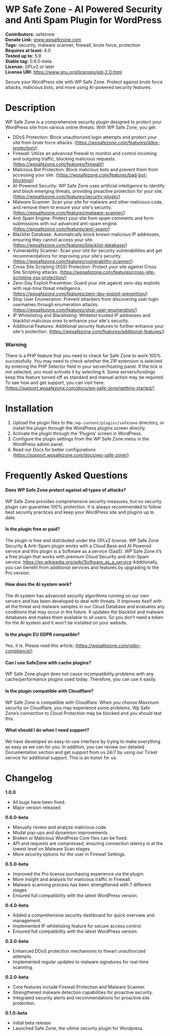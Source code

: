 # WP Safe Zone - AI Powered Security and Anti Spam Plugin for WordPress
**Contributors:** safezone  
**Donate Link:** www.wpsafezone.com  
**Tags:** security, malware scanner, firewall, brute force, protection  
**Requires at least:** 4.0  
**Tested up to:** 5.9  
**Stable tag:** 0.6.0-beta  
**License:** GPLv2 or later  
**License URI:** https://www.gnu.org/licenses/gpl-2.0.html  

Secure your WordPress site with WP Safe Zone. Protect against brute force attacks, malicious bots, and more using AI-powered security features.

# Description

WP Safe Zone is a comprehensive security plugin designed to protect your WordPress site from various online threats. With WP Safe Zone, you get:

- DDoS Protection: Block unauthorized login attempts and protect your site from brute force attacks. (https://wpsafezone.com/features/ddos-protection/)
- Firewall: Utilize an advanced firewall to monitor and control incoming and outgoing traffic, blocking malicious requests. (https://wpsafezone.com/features/firewall/)
- Malicious Bot Protection: Block malicious bots and prevent them from accessing your site. (https://wpsafezone.com/features/bad-bot-blocking/)
- AI-Powered Security: WP Safe Zone uses artificial intelligence to identify and block emerging threats, providing proactive protection for your site. (https://wpsafezone.com/features/security-plugin/)
- Malware Scanner: Scan your site for malware and other malicious code, and remove them to ensure your site's security. (https://wpsafezone.com/features/malware-scanner/)
- Anti Spam Engine: Protect your site from spam comments and form submissions with our advanced anti-spam engine. (https://wpsafezone.com/features/anti-spam/)
- Blacklist Database: Automatically block known malicious IP addresses, ensuring they cannot access your site. (https://wpsafezone.com/features/blacklist-database/)
- Vulnerability Scanner: Scan your site for security vulnerabilities and get recommendations for improving your site's security. (https://wpsafezone.com/features/vulnerability-scanner/)
- Cross Site Scripting (XSS) Protection: Protect your site against Cross Site Scripting attacks. (https://wpsafezone.com/features/cross-site-scripting-xss-protection/)
- Zero-Day Exploit Prevention: Guard your site against zero-day exploits with real-time threat intelligence. (https://wpsafezone.com/features/zero-day-exploit-prevention/)
- Stop User Enumeration: Prevent attackers from discovering user login usernames through enumeration attacks. (https://wpsafezone.com/features/stop-user-enumeration/)
- IP Whitelisting and Blacklisting: Whitelist trusted IP addresses and blacklist malicious ones to enhance your site's security.
- Additional Features: Additional security features to further enhance your site's protection. (https://wpsafezone.com/features/additional-features/)


### Warning
There is a PHP feature that you need to check for Safe Zone to work 100% successfully. You may need to check whether the ZIP extension is selected by entering the PHP Selector field in your server/hosting panel. If the tick is not selected, you must activate it by selecting it. Some servers/hostings keep this feature turned off as standard and manual action may be required. To see how and get support, you can visit here: [https://support.wpsafezone.com/docs/wp-safe-zone/getting-started/]	


# Installation

1. Upload the plugin files to the `/wp-content/plugins/safezone` directory, or install the plugin through the WordPress plugins screen directly.
2. Activate the plugin through the 'Plugins' screen in WordPress.
3. Configure the plugin settings from the WP Safe Zone menu in the WordPress admin panel.
4. Read our Docs for better configurations (https://support.wpsafezone.com/docs/wp-safe-zone/)

# Frequently Asked Questions

#### Does WP Safe Zone protect against all types of attacks?

WP Safe Zone provides comprehensive security measures, but no security plugin can guarantee 100% protection. It is always recommended to follow best security practices and keep your WordPress site and plugins up to date.

#### Is the plugin free or paid?

The plugin is free and distributed under the GPLv2 license.
WP Safe Zone Security & Anti-Spam plugin works with a Cloud Base and AI Powered service and this plugin is a Software as a service (SaaS).
WP Safe Zone it’s a free plugin that works with premium Cloud Security and Anti-Spam service.
https://en.wikipedia.org/wiki/Software_as_a_service
Additionally, you can benefit from additional services and features by upgrading to the Pro version.

#### How does the AI system work?

The AI system has advanced security algorithms running on our own servers and has been developed to deal with threats. It improves itself with all the threat and malware samples in our Cloud Database and evaluates any conditions that may occur in the future. It updates the blacklist and malware databases and makes them available to all users.
So you don’t need a token for the AI system and it won’t be installed on your website.

#### Is the plugin EU GDPR compatible?

Yes, it is. Please read this article; (https://wpsafezone.com/gdpr-compliance/)

#### Can I use SafeZone with cache plugins?

WP Safe Zone plugin does not cause incompatibility problems with any cache/performance plugins used today. Therefore, you can use it easily.

#### Is the plugin compatible with Cloudflare?

WP Safe Zone is compatible with Cloudflare. When you choose Maximum security on Cloudflare, you may experience some problems. Wp Safe Zone’s connection to Cloud Protection may be blocked and you should test this.

#### What should I do when I need support?

We have developed an easy-to-use interface by trying to make everything as easy as we can for you. In addition, you can review our detailed Documentation section and get support from us 24/7 by using our Ticket service for additional support. This is an honor for us.

# Changelog

**1.0.0**
* All bugs have been fixed.
* Major version released

**0.6.0-beta**
* Manually review and analyze malicious code.
* Modal pop-ups and dynamism improvements.
* Broken or Malicious WordPress Core files can be fixed.
* API and requests are compressed, ensuring connection latency is at the lowest level on Malware Scan stages.
* More security options for the user in Firewall Settings.

**0.5.0-beta**
* Improved the Pro license purchasing experience via the plugin.
* More insight and analysis for malicious traffic in Firewall.
* Malware scanning process has been strengthened with 7 different stages
* Ensured full compatibility with the latest WordPress version.

**0.4.0-beta**
* Added a comprehensive security dashboard for quick overview and management.
* Implemented IP whitelisting feature for secure access control.
* Ensured full compatibility with the latest WordPress version.

**0.3.0-beta**
* Enhanced DDoS protection mechanisms to thwart unauthorized attempts.
* Implemented regular updates to malware signatures for real-time scanning.

**0.2.0-beta**
* Core features include Firewall Protection and Malware Scanner.
* Strengthened malware detection capabilities for proactive security.
* Integrated security alerts and recommendations for proactive site protection.

**0.1.0-beta**
* Initial beta release
* Launched Safe Zone, the ultime security plugin for Wordpress.